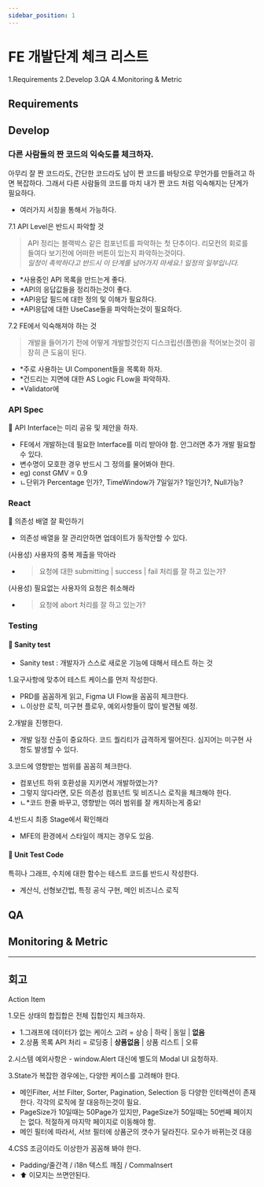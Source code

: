 ```yaml
---
sidebar_position: 1
---
```


# FE 개발단계 체크 리스트  

1.Requirements
2.Develop
3.QA
4.Monitoring & Metric  


## Requirements  

## Develop 

### 다른 사람들의 짠 코드의 익숙도를 체크하자.  

아무리 잘 짠 코드라도, 간단한 코드라도 남이 짠 코드를 바탕으로 무언가를 만들려고 하면 복잡하다. 그래서 다른 사람들의 코드를 마치 내가 짠 코드 처럼 익숙해지는 단계가 필요하다.  
- 여러가지 서칭을 통해서 가능하다.  

7.1 API Level은 반드시 파악할 것  
>API 정리는 블랙박스 같은 컴포넌트를 파악하는 첫 단추이다. 리모컨의 회로를 들여다 보기전에 어떠한 버튼이 있는지 파악하는것이다.  
>*일정이 촉박하다고 반드시 이 단계를 넘어가지 마세요.! 일정의 일부입니다.* 
- *사용중인 API 목록을 만드는게 좋다.  
- *API의 응답값들을 정리하는것이 좋다.  
- *API응답 필드에 대한 정의 및 이해가 필요하다.  
- *API응답에 대한 UseCase들을 파악하는것이 필요하다.  

7.2 FE에서 익숙해져야 하는 것  
>개발을 들어가기 전에 어떻게 개발할것인지 디스크립션(플랜)을 적어보는것이 굉장히 큰 도움이 된다.    
- *주로 사용하는 UI Component들을 목록화 하자.  
- *건드리는 지면에 대한 AS Logic FLow을 파악하자.  
- *Validator에   



### API Spec  

📌 API Interface는 미리 공유 및 제안을 하자.  
- FE에서 개발하는데 필요한 Interface를 미리 받아야 함. 안그러면 추가 개발 필요할 수 있다.    
- 변수명이 모호한 경우 반드시 그 정의를 물어봐야 한다.  
- eg) const GMV = 0.9  
- ㄴ단위가 Percentage 인가?, TimeWindow가 7일일가? 1일인가?, Null가능?  


### React  

📌 의존성 배열 잘 확인하기  
- 의존성 배열을 잘 관리안하면 업데이트가 동작안할 수 있다.  

(사용성) 사용자의 중복 제출을 막아라  
- >요청에 대한 submitting | success | fail 처리를 잘 하고 있는가?  

(사용성) 필요없는 사용자의 요청은 취소해라    
- >요청에 abort 처리를 잘 하고 있는가?  


### Testing  

#### 📌 Sanity test   

- Sanity test : 개발자가 스스로 새로운 기능에 대해서 테스트 하는 것  

1.요구사항에 맞추어 테스트 케이스를 먼저 작성한다.    
- PRD를 꼼꼼하게 읽고, Figma UI Flow을 꼼꼼히 체크한다. 
- ㄴ이상한 로직, 미구현 플로우, 예외사항들이 많이 발견될 예정.   

2.개발을 진행한다.  
- 개발 일정 산출이 중요하다. 코드 퀄리티가 급격하게 떨어진다. 심지어는 미구현 사항도 발생할 수 있다.  

3.코드에 영향받는 범위를 꼼꼼히 체크한다.  
- 컴포넌트 하위 호환성을 지키면서 개발하였는가?  
- 그렇지 않다라면, 모든 의존성 컴포넌트 및 비즈니스 로직을 체크해야 한다.  
- ㄴ*코드 한줄 바꾸고, 영향받는 여러 범위를 잘 캐치하는게 중요!  

4.반드시 최종 Stage에서 확인해라  
- MFE의 환경에서 스타일이 깨지는 경우도 있음.  


#### 📌 Unit Test Code  

특히나 그래프, 수치에 대한 함수는 테스트 코드를 반드시 작성한다.  
- 계산식, 선형보간법, 특정 공식 구현, 메인 비즈니스 로직  

## QA

## Monitoring & Metric  


--- 

## 회고  

Action Item    

1.모든 상태의 합집합은 전체 집합인지 체크하자.  
- 1.그래프에 데이터가 없는 케이스 고려 = 상승 | 하락 | 동일 | **없음**   
- 2.상품 목록 API 처리 = 로딩중 | **상품없음** | 상품 리스트 | 오류  

2.시스템 예외사항은 - window.Alert 대신에 별도의 Modal UI 요청하자.    

3.State가 복잡한 경우에는, 다양한 케이스를 고려해야 한다.  
- 메인Filter, 서브 Filter, Sorter, Pagination, Selection 등 다양한 인터렉션이 존재한다. 각각의 로직에 잘 대응하는것이 필요.  
- PageSize가 10일때는 50Page가 있지만, PageSize가 50일때는 50번째 페이지는 없다. 적절하게 마지막 페이지로 이동해야 함.  
- 메인 필터에 따라서, 서브 필터에 상품군의 갯수가 달라진다. 모수가 바뀌는것 대응    

4.CSS 조금이라도 이상한가 꼼꼼해 봐야 한다.  
- Padding/줄간격 / i18n 텍스트 깨짐 / CommaInsert  
- ⬆️ 이모지는 쓰면안된다.  

